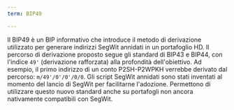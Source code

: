 ```yaml
---
term: BIP49

---
```

Il BIP49 è un BIP informativo che introduce il metodo di derivazione utilizzato per generare indirizzi SegWit annidati in un portafoglio HD. Il percorso di derivazione proposto segue gli standard di BIP43 e BIP44, con l'indice `49'` (derivazione rafforzata) alla profondità dell'obiettivo. Ad esempio, il primo indirizzo di un conto P2SH-P2WPKH verrebbe derivato dal percorso: `m/49'/0'/0'/0/0`. Gli script SegWit annidati sono stati inventati al momento del lancio di SegWit per facilitarne l'adozione. Permettono di utilizzare questo nuovo standard anche su portafogli non ancora nativamente compatibili con SegWit.